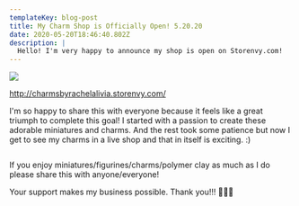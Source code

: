 ```yaml
---
templateKey: blog-post
title: My Charm Shop is Officially Open! 5.20.20
date: 2020-05-20T18:46:40.802Z
description: |
  Hello! I'm very happy to announce my shop is open on Storenvy.com!
---
```

![](/img/business-card.png)

<http://charmsbyrachelalivia.storenvy.com/>

I'm so happy to share this with everyone because it feels like a great triumph to complete this goal! I started with a passion to create these adorable miniatures and charms. And the rest took some patience but now I get to see my charms in a live shop and that in itself is exciting. :) 

![]()

If you enjoy miniatures/figurines/charms/polymer clay as much as I do please share this with anyone/everyone!



Your support makes my business possible. Thank you!!! 💖💖💖